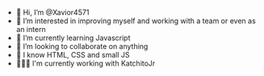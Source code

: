 - 👋 Hi, I’m @Xavior4571
- 👀 I’m interested in improving myself and working with a team or even as an intern
- 🌱 I’m currently learning Javascript
- 💞️ I’m looking to collaborate on anything
- 🧠 I know HTML, CSS and small JS
- 🧑‍🤝‍🧑 I'm currently working with KatchitoJr

<!---
Xavior4571/Xavior4571 is a ✨ special ✨ repository because its `README.md` (this file) appears on your GitHub profile.
You can click the Preview link to take a look at your changes.
--->
